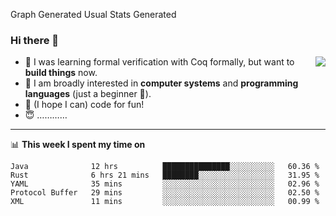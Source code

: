 Graph Generated
Usual Stats Generated
### Hi there 👋

<img align="right" src="https://github-readme-stats.vercel.app/api?username=xxchan&show_icons=true&icon_color=0366d6&text_color=24292e&bg_color=ffffff&hide_title=true" />


- 🤔 I was learning formal verification with Coq formally, but want to **build things** now.
- 😬 I am broadly interested in **computer systems** and **programming languages** (just a beginner 🥺).
- 🤩 (I hope I can) code for fun!
- 😇 …………


---

📊 **This week I spent my time on** 

<!--START_SECTION:waka-->
```text
Java              12 hrs          ███████████████░░░░░░░░░░   60.36 % 
Rust              6 hrs 21 mins   ████████░░░░░░░░░░░░░░░░░   31.95 % 
YAML              35 mins         ░░░░░░░░░░░░░░░░░░░░░░░░░   02.96 % 
Protocol Buffer   29 mins         ░░░░░░░░░░░░░░░░░░░░░░░░░   02.50 % 
XML               11 mins         ░░░░░░░░░░░░░░░░░░░░░░░░░   00.99 %
```
<!--END_SECTION:waka-->

<!--
**xxchan/xxchan** is a ✨ _special_ ✨ repository because its `README.md` (this file) appears on your GitHub profile.

Here are some ideas to get you started:

- 🔭 I’m currently working on ...
- 🌱 I’m currently learning ...
- 👯 I’m looking to collaborate on ...
- 🤔 I’m looking for help with ...
- 💬 Ask me about ...
- 📫 How to reach me: ...
- 😄 Pronouns: ...
- ⚡ Fun fact: ...
-->

